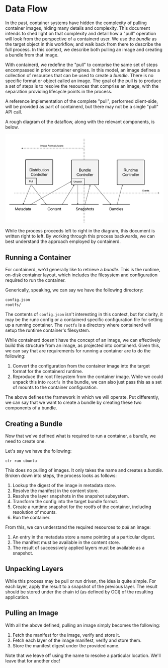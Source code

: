 # Data Flow

In the past, container systems have hidden the complexity of pulling container
images, hiding many details and complexity. This document intends to shed light
on that complexity and detail how a "pull" operation will look from the
perspective of a containerd user. We use the _bundle_ as the target object in
this workflow, and walk back from there to describe the full process. In this
context, we describe both pulling an image and creating a bundle from that
image.

With containerd, we redefine the "pull" to comprise the same set of steps
encompassed in prior container engines. In this model, an image defines a
collection of resources that can be used to create a _bundle_. There is no
specific format or object called an image. The goal of the pull is to produce a
set of steps is to resolve the resources that comprise an image, with the
separation providing lifecycle points in the process. 

A reference implementation of the complete "pull", performed client-side, will
be provided as part of containerd, but there may not be a single "pull" API
call.

A rough diagram of the dataflow, along with the relevant components, is below.

![Data Flow](data-flow.png)

While the process proceeds left to right in the diagram, this document is
written right to left. By working through this process backwards, we can best
understand the approach employed by containerd.

## Running a Container

For containerd, we'd generally like to retrieve a _bundle_. This is the
runtime, on-disk container layout, which includes the filesystem and
configuration required to run the container.

Generically, speaking, we can say we have the following directory:

```
config.json
rootfs/
```

The contents of `config.json` isn't interesting in this context, but for
clarity, it may be the runc config or a containerd specific configuration file
for setting up a running container. The `rootfs` is a directory where
containerd will setup the runtime container's filesystem.

While containerd doesn't have the concept of an image, we can effectively build
this structure from an image, as projected into containerd. Given this, we can
say that are requirements for running a container are to do the following:

1. Convert the configuration from the container image into the target format
   for the containerd runtime.
2. Reproduce the root filesystem from the container image. While we could
   unpack this into `rootfs` in the bundle, we can also just pass this as a set
   of mounts to the container configuration.

The above defines the framework in which we will operate. Put differently, we
can say that we want to create a bundle by creating these two components of a
bundle.

## Creating a Bundle

Now that we've defined what is required to run a container, a _bundle_, we need
to create one.

Let's say we have the following:

```
ctr run ubuntu
```

This does no pulling of images. It only takes the name and creates a _bundle_.
Broken down into steps, the process looks as follows:

1. Lookup the digest of the image in metadata store.
2. Resolve the manifest in the content store.
3. Resolve the layer snapshots in the snapshot subsystem.
4. Transform the config into the target bundle format.
5. Create a runtime snapshot for the rootfs of the container, including resolution of mounts.
6. Run the container.

From this, we can understand the required resources to _pull_ an image:

1. An entry in the metadata store a name pointing at a particular digest.
2. The manifest must be available in the content store.
3. The result of successively applied layers must be available as a snapshot.

## Unpacking Layers

While this process may be pull or run driven, the idea is quite simple. For
each layer, apply the result to a snapshot of the previous layer. The result
should be stored under the chain id (as defined by OCI) of the resulting
application.

## Pulling an Image

With all the above defined, pulling an image simply becomes the following:

1. Fetch the manifest for the image, verify and store it.
2. Fetch each layer of the image manifest, verify and store them.
3. Store the manifest digest under the provided name.

Note that we leave off using the name to resolve a particular location. We'll
leave that for another doc!
